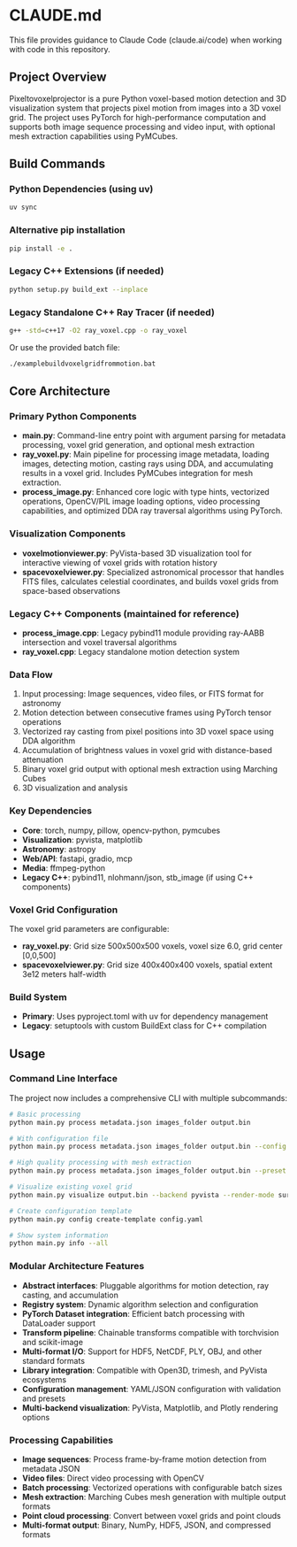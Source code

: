 # CLAUDE.md

This file provides guidance to Claude Code (claude.ai/code) when working with code in this repository.

## Project Overview

Pixeltovoxelprojector is a pure Python voxel-based motion detection and 3D visualization system that projects pixel motion from images into a 3D voxel grid. The project uses PyTorch for high-performance computation and supports both image sequence processing and video input, with optional mesh extraction capabilities using PyMCubes.

## Build Commands

### Python Dependencies (using uv)
```bash
uv sync
```

### Alternative pip installation
```bash
pip install -e .
```

### Legacy C++ Extensions (if needed)
```bash
python setup.py build_ext --inplace
```

### Legacy Standalone C++ Ray Tracer (if needed)
```bash
g++ -std=c++17 -O2 ray_voxel.cpp -o ray_voxel
```

Or use the provided batch file:
```bash
./examplebuildvoxelgridfrommotion.bat
```

## Core Architecture

### Primary Python Components
- **main.py**: Command-line entry point with argument parsing for metadata processing, voxel grid generation, and optional mesh extraction
- **ray_voxel.py**: Main pipeline for processing image metadata, loading images, detecting motion, casting rays using DDA, and accumulating results in a voxel grid. Includes PyMCubes integration for mesh extraction.
- **process_image.py**: Enhanced core logic with type hints, vectorized operations, OpenCV/PIL image loading options, video processing capabilities, and optimized DDA ray traversal algorithms using PyTorch.

### Visualization Components
- **voxelmotionviewer.py**: PyVista-based 3D visualization tool for interactive viewing of voxel grids with rotation history
- **spacevoxelviewer.py**: Specialized astronomical processor that handles FITS files, calculates celestial coordinates, and builds voxel grids from space-based observations

### Legacy C++ Components (maintained for reference)
- **process_image.cpp**: Legacy pybind11 module providing ray-AABB intersection and voxel traversal algorithms
- **ray_voxel.cpp**: Legacy standalone motion detection system

### Data Flow
1. Input processing: Image sequences, video files, or FITS format for astronomy
2. Motion detection between consecutive frames using PyTorch tensor operations
3. Vectorized ray casting from pixel positions into 3D voxel space using DDA algorithm
4. Accumulation of brightness values in voxel grid with distance-based attenuation
5. Binary voxel grid output with optional mesh extraction using Marching Cubes
6. 3D visualization and analysis

### Key Dependencies
- **Core**: torch, numpy, pillow, opencv-python, pymcubes
- **Visualization**: pyvista, matplotlib  
- **Astronomy**: astropy
- **Web/API**: fastapi, gradio, mcp
- **Media**: ffmpeg-python
- **Legacy C++**: pybind11, nlohmann/json, stb_image (if using C++ components)

### Voxel Grid Configuration
The voxel grid parameters are configurable:
- **ray_voxel.py**: Grid size 500x500x500 voxels, voxel size 6.0, grid center [0,0,500]
- **spacevoxelviewer.py**: Grid size 400x400x400 voxels, spatial extent 3e12 meters half-width

### Build System
- **Primary**: Uses pyproject.toml with uv for dependency management
- **Legacy**: setuptools with custom BuildExt class for C++ compilation

## Usage

### Command Line Interface
The project now includes a comprehensive CLI with multiple subcommands:

```bash
# Basic processing
python main.py process metadata.json images_folder output.bin

# With configuration file
python main.py process metadata.json images_folder output.bin --config config.yaml

# High quality processing with mesh extraction
python main.py process metadata.json images_folder output.bin --preset high-quality --extract-mesh

# Visualize existing voxel grid
python main.py visualize output.bin --backend pyvista --render-mode surface

# Create configuration template
python main.py config create-template config.yaml

# Show system information
python main.py info --all
```

### Modular Architecture Features
- **Abstract interfaces**: Pluggable algorithms for motion detection, ray casting, and accumulation
- **Registry system**: Dynamic algorithm selection and configuration
- **PyTorch Dataset integration**: Efficient batch processing with DataLoader support
- **Transform pipeline**: Chainable transforms compatible with torchvision and scikit-image
- **Multi-format I/O**: Support for HDF5, NetCDF, PLY, OBJ, and other standard formats
- **Library integration**: Compatible with Open3D, trimesh, and PyVista ecosystems
- **Configuration management**: YAML/JSON configuration with validation and presets
- **Multi-backend visualization**: PyVista, Matplotlib, and Plotly rendering options

### Processing Capabilities
- **Image sequences**: Process frame-by-frame motion detection from metadata JSON
- **Video files**: Direct video processing with OpenCV
- **Batch processing**: Vectorized operations with configurable batch sizes
- **Mesh extraction**: Marching Cubes mesh generation with multiple output formats
- **Point cloud processing**: Convert between voxel grids and point clouds
- **Multi-format output**: Binary, NumPy, HDF5, JSON, and compressed formats